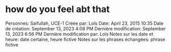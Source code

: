 # how do you feel abt that

Personnes: Saifullah, UCE-1
Créée par: Loïs
Date: April 23, 2015 10:35
Date de création: September 13, 2023 4:08 PM
Dernière modification: September 13, 2023 6:56 PM
Dernière modification par: Loïs
Notes sur les date et heure: date certaine, heure fictive
Notes sur les phrases échangées: phrase fictive